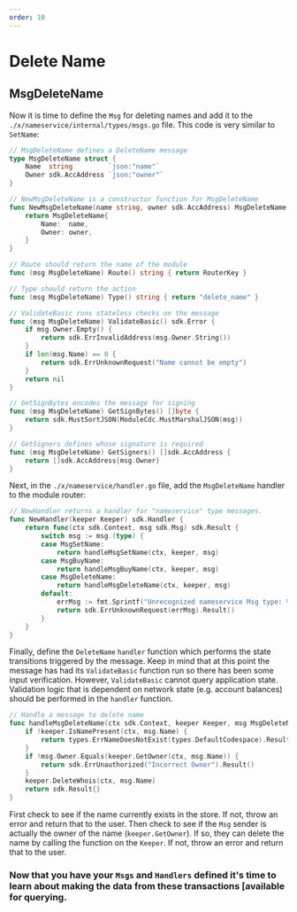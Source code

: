 ```yaml
---
order: 10
---
```



# Delete Name

## MsgDeleteName

Now it is time to define the `Msg` for deleting names and add it to the `./x/nameservice/internal/types/msgs.go` file. This code is very similar to `SetName`:

```go
// MsgDeleteName defines a DeleteName message
type MsgDeleteName struct {
	Name  string         `json:"name"`
	Owner sdk.AccAddress `json:"owner"`
}

// NewMsgDeleteName is a constructor function for MsgDeleteName
func NewMsgDeleteName(name string, owner sdk.AccAddress) MsgDeleteName {
	return MsgDeleteName{
		Name:  name,
		Owner: owner,
	}
}

// Route should return the name of the module
func (msg MsgDeleteName) Route() string { return RouterKey }

// Type should return the action
func (msg MsgDeleteName) Type() string { return "delete_name" }

// ValidateBasic runs stateless checks on the message
func (msg MsgDeleteName) ValidateBasic() sdk.Error {
	if msg.Owner.Empty() {
		return sdk.ErrInvalidAddress(msg.Owner.String())
	}
	if len(msg.Name) == 0 {
		return sdk.ErrUnknownRequest("Name cannot be empty")
	}
	return nil
}

// GetSignBytes encodes the message for signing
func (msg MsgDeleteName) GetSignBytes() []byte {
	return sdk.MustSortJSON(ModuleCdc.MustMarshalJSON(msg))
}

// GetSigners defines whose signature is required
func (msg MsgDeleteName) GetSigners() []sdk.AccAddress {
	return []sdk.AccAddress{msg.Owner}
}
```

Next, in the `./x/nameservice/handler.go` file, add the `MsgDeleteName` handler to the module router:

```go
// NewHandler returns a handler for "nameservice" type messages.
func NewHandler(keeper Keeper) sdk.Handler {
	return func(ctx sdk.Context, msg sdk.Msg) sdk.Result {
		switch msg := msg.(type) {
		case MsgSetName:
			return handleMsgSetName(ctx, keeper, msg)
		case MsgBuyName:
			return handleMsgBuyName(ctx, keeper, msg)
		case MsgDeleteName:
			return handleMsgDeleteName(ctx, keeper, msg)
		default:
			errMsg := fmt.Sprintf("Unrecognized nameservice Msg type: %v", msg.Type())
			return sdk.ErrUnknownRequest(errMsg).Result()
		}
	}
}
```

Finally, define the `DeleteName` `handler` function which performs the state transitions triggered by the message. Keep in mind that at this point the message has had its `ValidateBasic` function run so there has been some input verification. However, `ValidateBasic` cannot query application state. Validation logic that is dependent on network state (e.g. account balances) should be performed in the `handler` function.

```go
// Handle a message to delete name
func handleMsgDeleteName(ctx sdk.Context, keeper Keeper, msg MsgDeleteName) sdk.Result {
	if !keeper.IsNamePresent(ctx, msg.Name) {
		return types.ErrNameDoesNotExist(types.DefaultCodespace).Result()
	}
	if !msg.Owner.Equals(keeper.GetOwner(ctx, msg.Name)) { 
		return sdk.ErrUnauthorized("Incorrect Owner").Result() 
	}
	keeper.DeleteWhois(ctx, msg.Name) 
	return sdk.Result{}
}
```

First check to see if the name currently exists in the store. If not, throw an error and return that to the user. Then check to see if the `Msg` sender is actually the owner of the name (`keeper.GetOwner`). If so, they can delete the name by calling the function on the `Keeper`. If not, throw an error and return that to the user.

### Now that you have your `Msgs` and `Handlers` defined it's time to learn about making the data from these transactions [available for querying.
